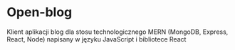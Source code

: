 ﻿# Open-blog

Klient aplikacji blog dla stosu technologicznego MERN (MongoDB, Express, React, Node) napisany w języku JavaScript i bibliotece React
